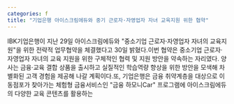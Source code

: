 ```yaml
---
categories: f
title: "기업은행 아이스크림에듀와 중기 근로자·자영업자 자녀 교육지원 위한 협약"
---
```

IBK기업은행이 지난 29일 아이스크림에듀와 "중소기업 근로자·자영업자 자녀의 교육지원"을 위한 전략적 업무협약을 체결했다고 30일 밝혔다.이번 협약은 중소기업 근로자·자영업자 자녀의 교육 지원을 위한 구체적인 협력 및 지원 방안을 약속하는 자리였다. 양사는 금융·교육 결합 상품을 출시하고 실질적인 학습역량 향상을 위한 방안을 모색해 차별화된 고객 경험을 제공해 나갈 계획이다.또, 기업은행은 금융 취약계층을 대상으로 이동점포가 찾아가는 체험형 금융서비스인 "금융 하모니Car" 프로그램에 아이스크림에듀의 다양한 교육 콘텐츠를 활용하는